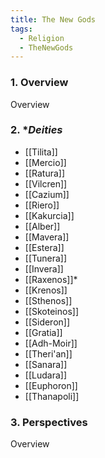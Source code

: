 ```yaml
---
title: The New Gods
tags:
  - Religion
  - TheNewGods
---
```

### 1. **Overview**

Overview

### 2. **Deities*

- [[Tilita]]
- [[Mercio]]
- [[Ratura]]
- [[Vilcren]]
- [[Cazium]]
- [[Riero]]
- [[Kakurcia]]
- [[Alber]]
- [[Mavera]]
- [[Estera]]
- [[Tunera]]
- [[Invera]]
- [[Raxenos]]*
- [[Krenos]]
- [[Sthenos]]
- [[Skoteinos]]
- [[Sideron]]
- [[Gratia]]
- [[Adh-Moir]]
- [[Theri'an]]
- [[Sanara]]
- [[Ludara]]
- [[Euphoron]]
- [[Thanapoli]]

### 3. **Perspectives**

Overview

